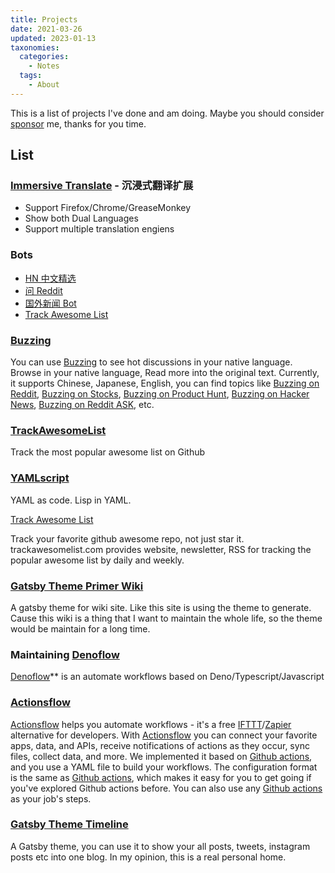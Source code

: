 ```yaml
---
title: Projects
date: 2021-03-26
updated: 2023-01-13
taxonomies:
  categories:
    - Notes
  tags:
    - About
---
```


This is a list of projects I've done and am doing. Maybe you should consider [sponsor](https://github.com/sponsors/theowenyoung) me, thanks for you time.

<!-- more -->

## List

### [Immersive Translate](https://immersive-translate.owenyoung.com/) - 沉浸式翻译扩展

- Support Firefox/Chrome/GreaseMonkey
- Show both Dual Languages
- Support multiple translation engiens

### Bots

- [HN 中文精选](https://twitter.com/HackerNewsZh)
- [问 Reddit](https://twitter.com/AskRedditZh)
- [国外新闻 Bot](https://twitter.com/NewsBotZh)
- [Track Awesome List](https://twitter.com/trackawesome)

### [Buzzing](https://www.buzzing.cc)

You can use [Buzzing](https://www.buzzing.cc/) to see hot discussions in your
native language. Browse in your native language, Read more into the original
text. Currently, it supports Chinese, Japanese, English, you can find topics
like [Buzzing on Reddit](https://reddit.buzzing.cc),
[Buzzing on Stocks](https://stocks.buzzing.cc),
[Buzzing on Product Hunt](https://ph.buzzing.cc),
[Buzzing on Hacker News](https://hn.buzzing.cc/),
[Buzzing on Reddit ASK](https://ask.buzzing.cc/), etc.

### [TrackAwesomeList](https://www.trackawesomelist.com)

Track the most popular awesome list on Github

### [YAMLscript](https://github.com/yamlscript/yamlscript)

YAML as code. Lisp in YAML.

[Track Awesome List](https://www.trackawesomelist.com)

Track your favorite github awesome repo, not just star it. trackawesomelist.com
provides website, newsletter, RSS for tracking the popular awesome list by daily
and weekly.

### [Gatsby Theme Primer Wiki](https://github.com/theowenyoung/gatsby-theme-primer-wiki)

A gatsby theme for wiki site. Like this site is using the theme to generate.
Cause this wiki is a thing that I want to maintain the whole life, so the
theme would be maintain for a long time.

### Maintaining [Denoflow](https://github.com/denoflow/denoflow)

[Denoflow](https://github.com/denoflow/denoflow)\*\* is an automate workflows
based on Deno/Typescript/Javascript

### [Actionsflow](https://github.com/actionsflow/actionsflow)

[Actionsflow](https://github.com/actionsflow/actionsflow) helps you automate
workflows - it's a free
[IFTTT](https://ifttt.com/)/[Zapier](https://zapier.com/) alternative for
developers. With [Actionsflow](https://github.com/actionsflow/actionsflow) you
can connect your favorite apps, data, and APIs, receive notifications of
actions as they occur, sync files, collect data, and more. We implemented it
based on [Github actions](https://docs.github.com/en/actions), and you use a
YAML file to build your workflows. The configuration format is the same as
[Github actions](https://docs.github.com/en/actions/configuring-and-managing-workflows/configuring-a-workflow),
which makes it easy for you to get going if you've explored Github actions
before. You can also use any
[Github actions](https://github.com/marketplace?type=actions) as your job's
steps.

### [Gatsby Theme Timeline](https://github.com/theowenyoung/gatsby-theme-timeline)

A Gatsby theme, you can use it to show your all posts, tweets, instagram posts
etc into one blog. In my opinion, this is a real personal home.
